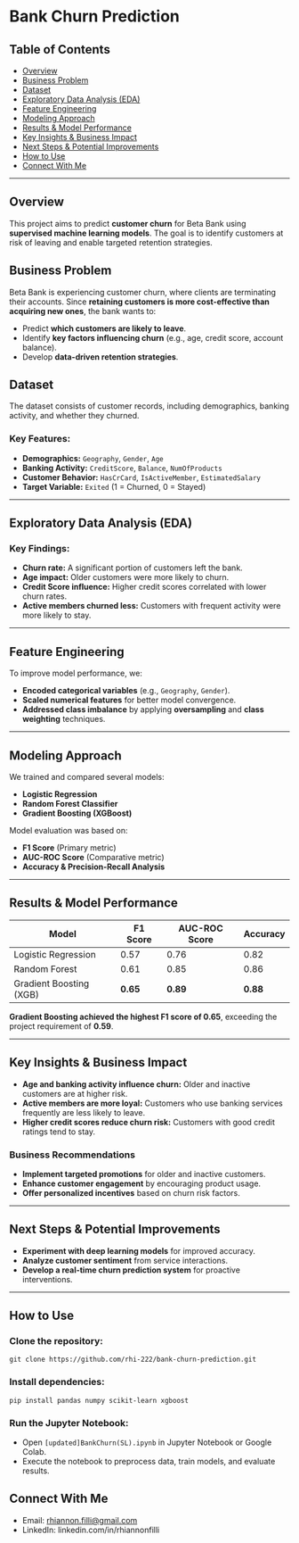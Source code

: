 # Bank Churn Prediction

## Table of Contents
- [Overview](#overview)
- [Business Problem](#business-problem)
- [Dataset](#dataset)
- [Exploratory Data Analysis (EDA)](#exploratory-data-analysis-eda)
- [Feature Engineering](#feature-engineering)
- [Modeling Approach](#modeling-approach)
- [Results & Model Performance](#results--model-performance)
- [Key Insights & Business Impact](#key-insights--business-impact)
- [Next Steps & Potential Improvements](#next-steps--potential-improvements)
- [How to Use](#how-to-use)
- [Connect With Me](#connect-with-me)

---

## Overview
This project aims to predict **customer churn** for Beta Bank using **supervised machine learning models**. The goal is to identify customers at risk of leaving and enable targeted retention strategies.

## Business Problem
Beta Bank is experiencing customer churn, where clients are terminating their accounts. Since **retaining customers is more cost-effective than acquiring new ones**, the bank wants to:
- Predict **which customers are likely to leave**.
- Identify **key factors influencing churn** (e.g., age, credit score, account balance).
- Develop **data-driven retention strategies**.

## Dataset
The dataset consists of customer records, including demographics, banking activity, and whether they churned. 

### **Key Features:**
- **Demographics:** `Geography`, `Gender`, `Age`
- **Banking Activity:** `CreditScore`, `Balance`, `NumOfProducts`
- **Customer Behavior:** `HasCrCard`, `IsActiveMember`, `EstimatedSalary`
- **Target Variable:** `Exited` (1 = Churned, 0 = Stayed)

---

## Exploratory Data Analysis (EDA)
### **Key Findings:**
- **Churn rate:** A significant portion of customers left the bank.
- **Age impact:** Older customers were more likely to churn.
- **Credit Score influence:** Higher credit scores correlated with lower churn rates.
- **Active members churned less:** Customers with frequent activity were more likely to stay.

---

## Feature Engineering
To improve model performance, we:
- **Encoded categorical variables** (e.g., `Geography`, `Gender`).
- **Scaled numerical features** for better model convergence.
- **Addressed class imbalance** by applying **oversampling** and **class weighting** techniques.

---

## Modeling Approach
We trained and compared several models:
- **Logistic Regression**
- **Random Forest Classifier**
- **Gradient Boosting (XGBoost)**

Model evaluation was based on:
- **F1 Score** (Primary metric)
- **AUC-ROC Score** (Comparative metric)
- **Accuracy & Precision-Recall Analysis**

---

## Results & Model Performance
| Model                  | F1 Score | AUC-ROC Score | Accuracy |
|------------------------|---------|--------------|----------|
| Logistic Regression    | 0.57    | 0.76         | 0.82     |
| Random Forest         | 0.61    | 0.85         | 0.86     |
| Gradient Boosting (XGB) | **0.65**  | **0.89**  | **0.88** |

 **Gradient Boosting achieved the highest F1 score of 0.65**, exceeding the project requirement of **0.59**.

---

## Key Insights & Business Impact
- **Age and banking activity influence churn:** Older and inactive customers are at higher risk.
- **Active members are more loyal:** Customers who use banking services frequently are less likely to leave.
- **Higher credit scores reduce churn risk:** Customers with good credit ratings tend to stay.

### **Business Recommendations**
- **Implement targeted promotions** for older and inactive customers.
- **Enhance customer engagement** by encouraging product usage.
- **Offer personalized incentives** based on churn risk factors.

---

## Next Steps & Potential Improvements
- **Experiment with deep learning models** for improved accuracy.
- **Analyze customer sentiment** from service interactions.
- **Develop a real-time churn prediction system** for proactive interventions.

---

## How to Use
### Clone the repository:

    git clone https://github.com/rhi-222/bank-churn-prediction.git

### Install dependencies:

    pip install pandas numpy scikit-learn xgboost
    
### Run the Jupyter Notebook:
- Open `[updated]BankChurn(SL).ipynb` in Jupyter Notebook or Google Colab.
- Execute the notebook to preprocess data, train models, and evaluate results.

## Connect With Me
- Email: rhiannon.filli@gmail.com
- LinkedIn: linkedin.com/in/rhiannonfilli


